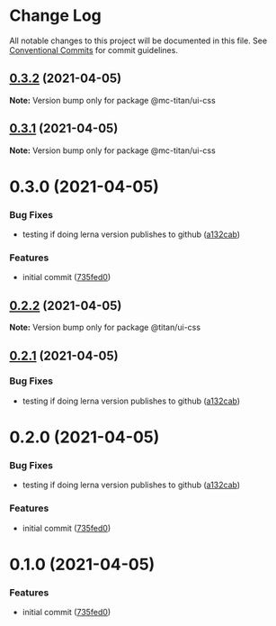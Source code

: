 # Change Log

All notable changes to this project will be documented in this file.
See [Conventional Commits](https://conventionalcommits.org) for commit guidelines.

## [0.3.2](https://github.com/code-mattclaffey/titan/compare/@mc-titan/ui-css@0.3.1...@mc-titan/ui-css@0.3.2) (2021-04-05)

**Note:** Version bump only for package @mc-titan/ui-css





## [0.3.1](https://github.com/code-mattclaffey/titan/compare/@mc-titan/ui-css@0.3.0...@mc-titan/ui-css@0.3.1) (2021-04-05)

**Note:** Version bump only for package @mc-titan/ui-css





# 0.3.0 (2021-04-05)


### Bug Fixes

* testing if doing lerna version publishes to github ([a132cab](https://github.com/code-mattclaffey/titan/commit/a132cabd8afec9d62a8e5702a5127b3c981d8879))


### Features

* initial commit ([735fed0](https://github.com/code-mattclaffey/titan/commit/735fed0f6385708554224fc41b833ad868ba0cff))





## [0.2.2](https://github.com/code-mattclaffey/titan/compare/@titan/ui-css@0.2.1...@titan/ui-css@0.2.2) (2021-04-05)

**Note:** Version bump only for package @titan/ui-css





## [0.2.1](https://github.com/code-mattclaffey/titan/compare/@titan/ui-css@0.1.0...@titan/ui-css@0.2.1) (2021-04-05)


### Bug Fixes

* testing if doing lerna version publishes to github ([a132cab](https://github.com/code-mattclaffey/titan/commit/a132cabd8afec9d62a8e5702a5127b3c981d8879))





# 0.2.0 (2021-04-05)


### Bug Fixes

* testing if doing lerna version publishes to github ([a132cab](https://github.com/code-mattclaffey/titan/commit/a132cabd8afec9d62a8e5702a5127b3c981d8879))


### Features

* initial commit ([735fed0](https://github.com/code-mattclaffey/titan/commit/735fed0f6385708554224fc41b833ad868ba0cff))





# 0.1.0 (2021-04-05)


### Features

* initial commit ([735fed0](https://github.com/code-mattclaffey/titan/commit/735fed0f6385708554224fc41b833ad868ba0cff))
